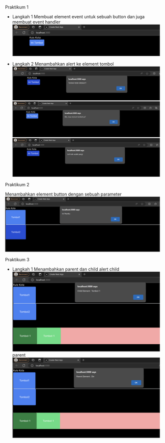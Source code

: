 Praktikum 1
- Langkah 1
Membuat element event untuk sebuah button dan juga membuat event handler
![Output](image/1.png)

- Langkah 2
Menambahkan alert ke element tombol
![Output](image/2.png)
![Output](image/3.png)
![Output](image/4.png)

Praktikum 2

Menambahkan element button dengan sebuah parameter
![Output](image/5.png)

Praktikum 3
- Langkah 1
Menambahkan parent dan child alert
child
![Output](image/6.png)
parent
![Output](image/7.png)